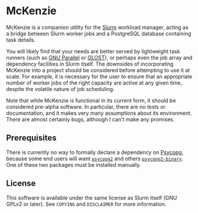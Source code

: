 # McKenzie

McKenzie is a companion utility for the [Slurm](https://slurm.schedmd.com/) workload manager, acting as a bridge between Slurm worker jobs and a PostgreSQL database containing task details.

You will likely find that your needs are better served by lightweight task runners (such as [GNU Parallel](https://www.gnu.org/software/parallel/) or [GLOST](https://github.com/cea-hpc/glost)), or perhaps even the job array and dependency facilities in Slurm itself. The downsides of incorporating McKenzie into a project should be considered before attempting to use it at scale. For example, it is necessary for the user to ensure that an appropriate number of worker jobs of the right capacity are active at any given time, despite the volatile nature of job scheduling.

Note that while McKenzie is functional in its current form, it should be considered pre-alpha software. In particular, there are no tests or documentation, and it makes very many assumptions about its environment. There are almost certainly bugs, although I can't make any promises.


## Prerequisites

There is currently no way to formally declare a dependency on [Psycopg](https://www.psycopg.org/), because some end users will want [`psycopg2`](https://pypi.org/project/psycopg2/) and others [`psycopg2-binary`](https://pypi.org/project/psycopg2-binary/). One of these two packages must be installed manually.


## License

This software is available under the same license as Slurm itself (GNU GPLv2 or later). See `COPYING` and `DISCLAIMER` for more information.
